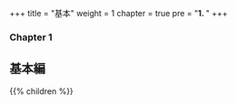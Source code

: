 +++
title = "基本"
weight = 1
chapter = true
pre = "<b>1. </b>"
+++

### Chapter 1

## 基本編

{{% children  %}}
